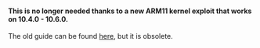 #### This is no longer needed thanks to a new ARM11 kernel exploit that works on 10.4.0 - 10.6.0.

The old guide can be found [here](https://github.com/Plailect/Guide/wiki/Hardmod-Downgrade/70b0d543dc65ed9fb983b57556e3bd9ce1f3ec52), but it is obsolete.